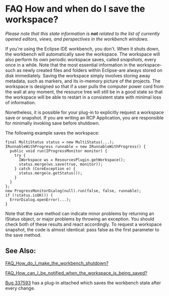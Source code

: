 

FAQ How and when do I save the workspace?
=========================================

_Please note that this state information is **not** related to the list of currently opened editors, views, and perspectives in the workbench windows._

If you're using the Eclipse IDE workbench, you don't. When it shuts down, the workbench will automatically save the workspace. The workspace will also perform its own periodic workspace saves, called _snapshots_, every once in a while. Note that the most essential information in the workspace-such as newly created files and folders within Eclipse-are always stored on disk immediately. Saving the workspace simply involves storing away metadata, such as markers, and its in-memory picture of the projects. The workspace is designed so that if a user pulls the computer power cord from the wall at any moment, the resource tree will still be in a good state so that the workspace will be able to restart in a consistent state with minimal loss of information.

Nonetheless, it is possible for your plug-in to explicitly request a workspace save or snapshot. If you are writing an RCP Application, you are responsible for minimally invoking save before shutdown.

The following example saves the workspace:

    final MultiStatus status = new MultiStatus(...);
    IRunnableWithProgress runnable = new IRunnableWithProgress() {
      public void run(IProgressMonitor monitor) {
        try {
          IWorkspace ws = ResourcesPlugin.getWorkspace();
          status.merge(ws.save(true, monitor));
        } catch (CoreException e) {
          status.merge(e.getStatus());
        }
      }
    };
    new ProgressMonitorDialog(null).run(false, false, runnable);
    if (!status.isOK()) {
      ErrorDialog.openError(...);
    }

Note that the save method can indicate minor problems by returning an IStatus object, or major problems by throwing an exception. You should check both of these results and react accordingly. To request a workspace snapshot, the code is almost identical: pass false as the first parameter to the save method.

See Also:
---------

[FAQ\_How\_do\_I\_make\_the\_workbench_shutdown?](./FAQ_How_do_I_make_the_workbench_shutdown.md "FAQ How do I make the workbench shutdown?")

[FAQ\_How\_can\_I\_be\_notified\_when\_the\_workspace\_is\_being_saved?](./FAQ_How_can_I_be_notified_when_the_workspace_is_being_saved.md "FAQ How can I be notified when the workspace is being saved?")

[Bug 337593](https://bugs.eclipse.org/bugs/show_bug.cgi?id=337593) has a plug-in attached which saves the workbench state after every change.

